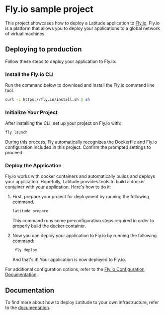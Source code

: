 # Fly.io sample project

This project showcases how to deploy a Latitude application to [Fly.io](https://fly.io). Fly.io
is a platform that allows you to deploy your applications to a global network
of virtual machines.

## Deploying to production

Follow these steps to deploy your application to Fly.io:

### Install the Fly.io CLI

Run the command below to download and install the Fly.io command line tool.

   ```bash
   curl -L https://fly.io/install.sh | sh
   ```

### Initialize Your Project

After installing the CLI, set up your project on Fly.io with:

   ```bash
   fly launch
   ```

During this process, Fly automatically recognizes the Dockerfile and Fly.io configuration included in this project. Confirm the prompted settings to proceed.

### Deploy the Application 

Fly.io works with docker containers and automatically builds and deploys your application. Hopefully, Latitude provides tools to build a docker container with your application. Here's how to do it:

1. First, prepare your project for deployment by running the following command.

   ```bash
   latitude prepare
   ```
    This command runs some preconfiguration steps required in order to properly build the docker container.

2. Now you can deploy your application to Fly.io by running the following command:

   ```bash
    fly deploy
   ```
    And that's it! Your application is now deployed to Fly.io.

For additional configuration options, refer to the [Fly.io Configuration Documentation](https://fly.io/docs/reference/configuration/).

## Documentation

To find more about how to deploy Latitude to your own infrastructure, refer to the [documentation](https://docs.latitude.so/guides/deploy/self-hosted).
